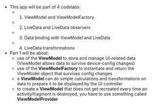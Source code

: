* This app will be part of 4 codelabs:
    * 1. ViewModel and ViewModelFactory
    * 2. LiveData and LiveData observers
    * 3. Data binding with ViewModel and LiveData
    * 4. LiveData transformations
* Part 1 will be about:
    - use of the **ViewModel** to store and manage UI-related data (ViewModel allows data to survive device-config changes)
    - use of the **ViewModelFactory** to instantiate and return the ViewModel object that survives config changes
    - a **ViewModel** can do simple calculations and transformations on data to prepare it to be displayed by the UI controller
    - to create a **ViewModel** that does not get recreated every time an activity/fragment is destroyed, you have to use something called **ViewModelProvider**

